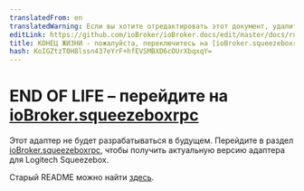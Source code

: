 ```yaml
---
translatedFrom: en
translatedWarning: Если вы хотите отредактировать этот документ, удалите поле «translationFrom», в противном случае этот документ будет снова автоматически переведен
editLink: https://github.com/ioBroker/ioBroker.docs/edit/master/docs/ru/adapterref/iobroker.squeezebox/README.md
title: КОНЕЦ ЖИЗНИ - пожалуйста, переключитесь на [ioBroker.squeezeboxrpc](https://github.com/oweitman/ioBroker.squeezeboxrpc)
hash: KoIGZtzT0H8lssn437eYrF+hfEVSMBXD6cOUrXbqxqY=
---
```

# END OF LIFE – перейдите на [ioBroker.squeezeboxrpc](https://github.com/oweitman/ioBroker.squeezeboxrpc)
Этот адаптер не будет разрабатываться в будущем. Перейдите в раздел [ioBroker.squeezeboxrpc](https://github.com/oweitman/ioBroker.squeezeboxrpc), чтобы получить актуальную версию адаптера для Logitech Squeezebox.

Старый README можно найти [здесь](README_old.md).